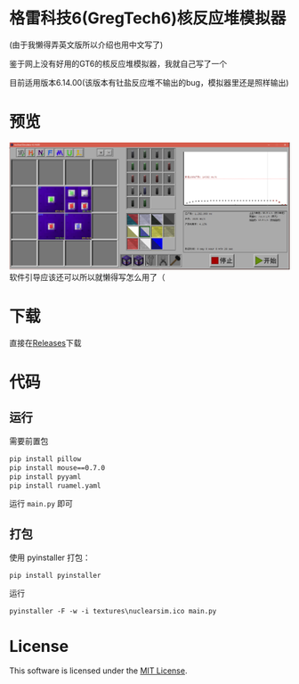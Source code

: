 # 格雷科技6(GregTech6)核反应堆模拟器
(由于我懒得弄英文版所以介绍也用中文写了)

鉴于网上没有好用的GT6的核反应堆模拟器，我就自己写了一个

目前适用版本6.14.00(该版本有钍盐反应堆不输出的bug，模拟器里还是照样输出)

# 预览
![preview](/preview.png)
软件引导应该还可以所以就懒得写怎么用了（

# 下载
直接在[Releases](https://github.com/CHanzyLazer/GT6_nuclear_simulator/releases)下载

# 代码
## 运行
需要前置包
```shell
pip install pillow
pip install mouse==0.7.0
pip install pyyaml
pip install ruamel.yaml
```
运行 `main.py` 即可

## 打包
使用 pyinstaller 打包：
```shell
pip install pyinstaller
```
运行
```shell
pyinstaller -F -w -i textures\nuclearsim.ico main.py
```

# License
This software is licensed under the [MIT License](LICENSE).
